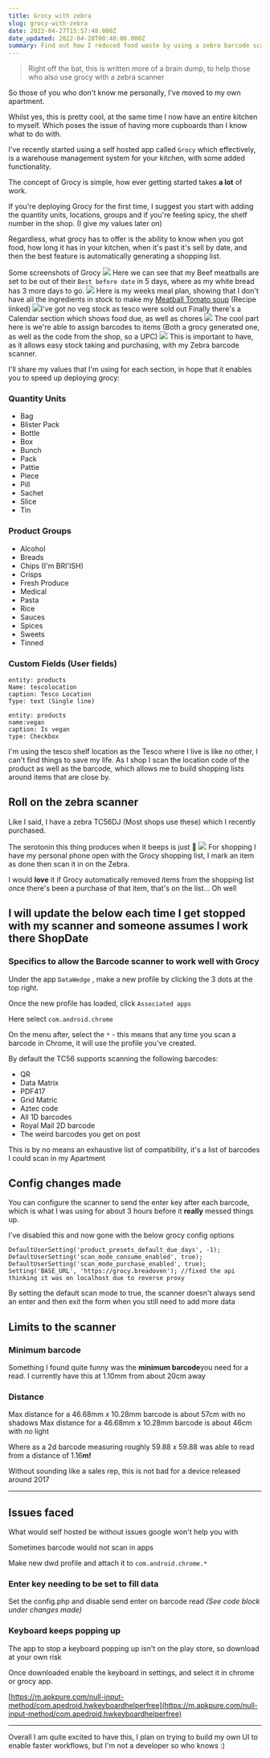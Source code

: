 ```yaml
---
title: Grocy with zebra
slug: grocy-with-zebra
date: 2022-04-27T15:57:48.000Z
date_updated: 2022-04-28T00:40:06.000Z
summary: Find out how I reduced food waste by using a zebra barcode scanner
---
```


> Right off the bat, this is written more of a brain dump, to help those who also use grocy with a zebra scanner

So those of you who don't know me personally, I've moved to my own apartment.

Whilst yes, this is pretty cool, at the same time I now have an entire kitchen to myself. Which poses the issue of having more cupboards than I know what to do with.

I've recently started using a self hosted app called `Grocy` which effectively, is a warehouse management system for your kitchen, with some added functionality.

The concept of Grocy is simple, how ever getting started takes **a lot** of work.

If you're deploying Grocy for the first time, I suggest you start with adding the quantity units, locations, groups and if you're feeling spicy, the shelf number in the shop. (I give my values later on)

Regardless, what grocy has to offer is the ability to know when you got food, how long it has in your kitchen, when it's past it's sell by date, and then the best feature is automatically generating a shopping list.

Some screenshots of Grocy
![](__GHOST_URL__/content/images/2022/04/image.png)
Here we can see that my Beef meatballs are set to be out of their `Best before date` in 5 days, where as my white bread has 3 more days to go.
![](__GHOST_URL__/content/images/2022/04/image-1.png)
Here is my weeks meal plan, showing that I don't have all the ingredients in stock to make my [Meatball Tomato soup](https://www.bbcgoodfood.com/recipes/meatball-tomato-soup) (Recipe linked)
![](__GHOST_URL__/content/images/2022/04/image-2.png)I've got no veg stock as tesco were sold out
Finally there's a Calendar section which shows food due, as well as chores
![](__GHOST_URL__/content/images/2022/04/image-3.png)
The cool part here is we're able to assign barcodes to items (Both a grocy generated one, as well as the code from the shop, so a UPC)
![](__GHOST_URL__/content/images/2022/04/image-4.png)
This is important to have, as it allows easy stock taking and purchasing, with my Zebra barcode scanner.

I'll share my values that I'm using for each section, in hope that it enables you to speed up deploying grocy:

### Quantity Units

- Bag
- Blister Pack
- Bottle
- Box
- Bunch
- Pack
- Pattie
- Piece
- Pill
- Sachet
- Slice
- Tin

### Product Groups

- Alcohol
- Breads
- Chips (I'm BRI'ISH)
- Crisps
- Fresh Produce
- Medical
- Pasta
- Rice
- Sauces
- Spices
- Sweets
- Tinned

### Custom Fields (User fields)

    entity: products
    Name: tescolocation
    caption: Tesco Location
    Type: text (Single line)

    entity: products
    name:vegan
    caption: Is vegan
    type: Checkbox

I'm using the tesco shelf location as the Tesco where I live is like no other, I can't find things to save my life. As I shop I scan the location code of the product as well as the barcode, which allows me to build shopping lists around items that are close by.

## Roll on the zebra scanner

Like I said, I have a zebra TC56DJ (Most shops use these) which I recently purchased.

The serotonin this thing produces when it beeps is just 🤌
![](__GHOST_URL__/content/images/2022/04/image-5.png)
For shopping I have my personal phone open with the Grocy shopping list, I mark an item as done then scan it in on the Zebra.

I would **love** it if Grocy automatically removed items from the shopping list once there's been a purchase of that item, that's on the list... Oh well

I will update the below each time I get stopped with my scanner and someone assumes I work there
ShopDate
---

### Specifics to allow the Barcode scanner to work well with Grocy

Under the app `DataWedge` , make a new profile by clicking the 3 dots at the top right.

Once the new profile has loaded, click `Associated apps`

Here select `com.android.chrome`

On the menu after, select the `*` - this means that any time you scan a barcode in Chrome, it will use the profile you've created.

By default the TC56 supports scanning the following barcodes:

- QR
- Data Matrix
- PDF417
- Grid Matric
- Aztec code
- All 1D barcodes
- Royal Mail 2D barcode
- The weird barcodes you get on post

This is by no means an exhaustive list of compatibility, it's a list of barcodes I could scan in my Apartment

## Config changes made

You can configure the scanner to send the enter key after each barcode, which is what I was using for about 3 hours before it **really** messed things up.

I've disabled this and now gone with the below grocy config options

    DefaultUserSetting('product_presets_default_due_days', -1);
    DefaultUserSetting('scan_mode_consume_enabled', true);
    DefaultUserSetting('scan_mode_purchase_enabled', true);
    Setting('BASE_URL', 'https://grocy.breadoven'); //fixed the api thinking it was on localhost due to reverse proxy

By setting the default scan mode to true, the scanner doesn't always send an enter and then exit the form when you still need to add more data

## Limits to the scanner

### Minimum barcode

Something I found quite funny was the **minimum barcode**you need for a read. I currently have this at 1.10mm from about 20cm away

### Distance

Max distance for a 46.68mm x 10.28mm barcode is about 57cm with no shadows
Max distance for a 46.68mm x 10.28mm barcode is about 46cm with no light

Where as a 2d barcode measuring roughly 59.88 x 59.88 was able to read from a distance of 1.16**m!**

Without sounding like a sales rep, this is not bad for a device released around 2017

---

## Issues faced

What would self hosted be without issues google won't help you with

Sometimes barcode would not scan in apps

Make new dwd profile and attach it to `com.android.chrome.*`

### Enter key needing to be set to fill data

Set the config.php and disable send enter on barcode read *(See code block under changes made)*

### Keyboard keeps popping up

The app to stop a keyboard popping up isn't on the play store, so download at your own risk

Once downloaded enable the keyboard in settings, and select it in chrome or grocy app.

[https://m.apkpure.com/null-input-method/com.apedroid.hwkeyboardhelperfree](https://m.apkpure.com/null-input-method/com.apedroid.hwkeyboardhelperfree)

---

Overall I am quite excited to have this, I plan on trying to build my own UI to enable faster workflows, but I'm not a developer so who knows :)
